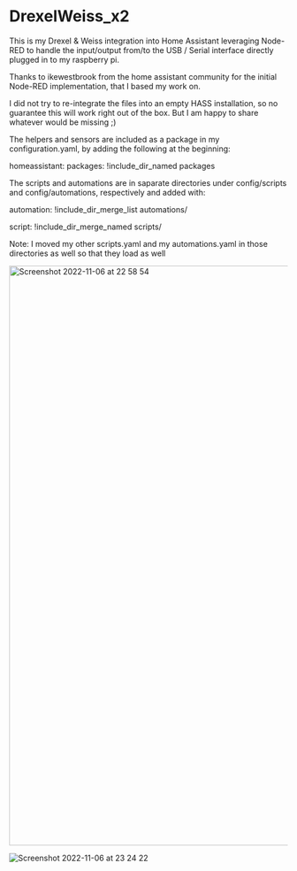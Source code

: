 # DrexelWeiss_x2

This is my Drexel & Weiss integration into Home Assistant leveraging Node-RED to handle the input/output from/to the USB / Serial interface directly plugged in to my raspberry pi.

Thanks to ikewestbrook from the home assistant community for the initial Node-RED implementation, that I based my work on.

I did not try to re-integrate the files into an empty HASS installation, so no guarantee this will work right out of the box. But I am happy to share whatever would be missing ;)

The helpers and sensors are included as a package in my configuration.yaml, by adding the following at the beginning:

homeassistant:
  packages: !include_dir_named packages
  
The scripts and automations are in saparate directories under config/scripts and config/automations, respectively and added with:

automation: !include_dir_merge_list automations/

script: !include_dir_merge_named scripts/

Note: I moved my other scripts.yaml and my automations.yaml in those directories as well so that they load as well


<img width="1048" alt="Screenshot 2022-11-06 at 22 58 54" src="https://user-images.githubusercontent.com/84347442/200252545-c423ac29-3d78-4b81-be75-b6889710dcb7.png">

![Screenshot 2022-11-06 at 23 24 22](https://user-images.githubusercontent.com/84347442/200252579-3aa1069a-507f-4a61-97d5-2d8e225c6033.png)
